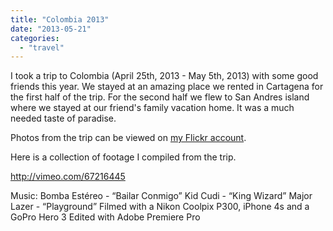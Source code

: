 ```yaml
---
title: "Colombia 2013"
date: "2013-05-21"
categories: 
  - "travel"
---
```


I took a trip to Colombia (April 25th, 2013 - May 5th, 2013) with some good friends this year. We stayed at an amazing place we rented in Cartagena for the first half of the trip. For the second half we flew to San Andres island where we stayed at our friend's family vacation home. It was a much needed taste of paradise.

Photos from the trip can be viewed on [my Flickr account](http://www.flickr.com/photos/brianbehrens/sets/72157633474359838/).

Here is a collection of footage I compiled from the trip.

http://vimeo.com/67216445

Music: Bomba Estéreo - “Bailar Conmigo” Kid Cudi - “King Wizard” Major Lazer - “Playground” Filmed with a Nikon Coolpix P300, iPhone 4s and a GoPro Hero 3 Edited with Adobe Premiere Pro
